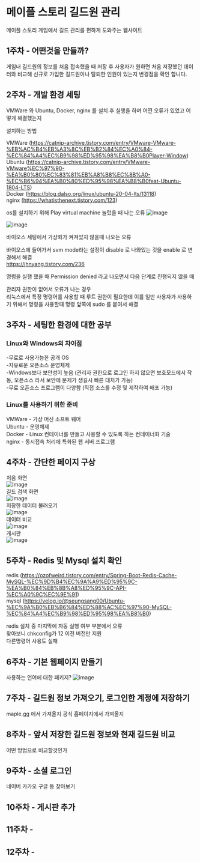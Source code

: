 # 메이플 스토리 길드원 관리

메이플 스토리 게임에서 길드 관리를 편하게 도와주는 웹사이트

           

## 1주차 - 어떤것을 만들까?
게임내 길드원의 정보를 처음 접속했을 때 저장 후 사용자가 원하면 처음 저장했던 데이터와 비교해 신규로 가입한 길드원이나 탈퇴한 인원이 있는지 변경점을 확인 합니다.                   
                              
## 2주차 - 개발 환경 세팅
VMWare 와 Ubuntu, Docker, nginx 를 설치 후 실행을 하며 어떤 오류가 있었고 어떻게 해결했는지      

설치하는 방법

VMWare (https://catnip-archive.tistory.com/entry/VMware-VMware-%EB%AC%B4%EB%A3%8C%EB%B2%84%EC%A0%84-%EC%84%A4%EC%B9%98%ED%95%98%EA%B8%B0Player-Window)             
Ubuntu (https://catnip-archive.tistory.com/entry/VMware-VMware%EC%97%90-%EA%B0%80%EC%83%81%EB%A8%B8%EC%8B%A0-%EC%B6%94%EA%B0%80%ED%95%98%EA%B8%B0feat-Ubuntu-1804-LTS)                      
Docker (https://blog.dalso.org/linux/ubuntu-20-04-lts/13118)                                        
nginx (https://whatisthenext.tistory.com/123)                                      

os를 설치하기 위해 Play virtual machine 눌렀을 때 나는 오류
![image](https://user-images.githubusercontent.com/101271598/159760086-2dfebcb5-8459-4f54-896f-cb8bb7a5456d.png)
                               
![image](https://user-images.githubusercontent.com/101271598/159753537-ba73220c-8034-48b2-a843-b8123538309d.png)
                                          
바이오스 세팅에서 가상화가 켜져있지 않을때 나오는 오류                        
                                              
바이오스에 들어가서 svm mode라는 설정이 disable 로 나와있는 것을 enable 로 변경해서 해결                   
https://jhnyang.tistory.com/236


명령을 실행 했을 때 Permission denied 라고 나오면서 다음 단계로 진행되지 않을 때             
                                       
관리자 권한이 없어서 오류가 나는 경우                             
리눅스에서 특정 명령어를 사용할 때 루트 권한이 필요한데 이를 일반 사용자가 사용하기 위해서 명령을 사용할때 명령 앞쪽에 sudo 를 붙여서 해결



## 3주차 - 세팅한 환경에 대한 공부
### Linux와 Windows의 차이점
-무료로 사용가능한 공개 OS             
-자유로운 오픈소스 운영체제                               
-Windows보다 보안성이 높음 (관리자 권한으로 로그인 하지 않으면 보호모드에서 작동, 오픈소스 라서 보안에 문제가 생길시 빠른 대처가 가능)                 
-무료 오픈소스 프로그램이 다양함 (직접 소스를 수정 및 제작하여 배포 가능)                     
                         

### Linux를 사용하기 위한 준비 
VMWare  - 가상 머신 소프트 웨어                     
Ubuntu - 운영체제                          
Docker - Linux 컨테이너를 만들고 사용할 수 있도록 하는 컨테이너화 기술                             
nginx - 동시접속 처리에 특화된 웹 서버 프로그램          
                             

                           
## 4주차 - 간단한 페이지 구상
처음 화면                   
![image](https://user-images.githubusercontent.com/101271598/163008128-9c1cd91d-4aa1-43fa-927c-d88c79a31382.png)                   
길드 검색 화면                         
![image](https://user-images.githubusercontent.com/101271598/163008173-1e0f8f06-72d6-43fc-b38a-f2cb83053f92.png)                     
저장한 데이터 불러오기                         
![image](https://user-images.githubusercontent.com/101271598/163008332-9fe64fcb-b43a-4ec5-ba74-f38449e68d72.png)                              
데이터 비교                                
![image](https://user-images.githubusercontent.com/101271598/163008396-ccd97acf-5c15-44bb-a184-a1d0fadcf93c.png)                         
게시판                       
![image](https://user-images.githubusercontent.com/101271598/163008448-7edd678b-1837-4a8e-8697-deff98032d25.png)                           


                         
## 5주차 - Redis 및 Mysql 설치 확인 
redis (https://ozofweird.tistory.com/entry/Spring-Boot-Redis-Cache-MySQL-%EC%9D%B4%EC%9A%A9%ED%95%9C-%EA%B0%84%EB%8B%A8%ED%95%9C-API-%EC%A0%9C%EC%9E%91)            
mysql (https://velog.io/@seungsang00/Ubuntu-%EC%9A%B0%EB%B6%84%ED%88%AC%EC%97%90-MySQL-%EC%84%A4%EC%B9%98%ED%95%98%EA%B8%B0)                     

redis 설치 중 마지막에 자동 실행 여부 부분에서 오류                   
찾아보니 chkconfig가 12 이전 버전만 지원                        
다른명령어 사용도 실패                            
                            


## 6주차 - 기본 웹페이지 만들기
사용하는 언어에 대한 패키지?
![image](https://user-images.githubusercontent.com/101271598/163275353-d0a852fa-ed0a-4c17-bbb9-110d9d970fc0.png)

                    
## 7주차 - 길드원 정보 가져오기, 로그인한 계정에 저장하기
maple.gg 에서 가져올지 공식 홈페이지에서 가져올지
                          
## 8주차 - 앞서 저장한 길드원 정보와 현재 길드원 비교
어떤 방법으로 비교할것인가
                     
## 9주차 - 소셜 로그인
네이버 카카오 구글 등 찾아보기
## 10주차 - 게시판 추가
## 11주차 - 
## 12주차 - 
